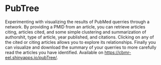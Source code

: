 # PubTree

Experimenting with visualizing the results of PubMed querries through a network. By providing a PMID from an article, you can retrieve articles citing, articles cited, and some simple clustering and summarization of authorshit, type of article, year published, and citations. Clicking on any of the cited or citing articles allows you to explore its relationships. Finally you can visualize and download the summary of your querries to more carefully read the articles you have identified. Available on https://cbmr-eel.shinyapps.io/pubTree/.
